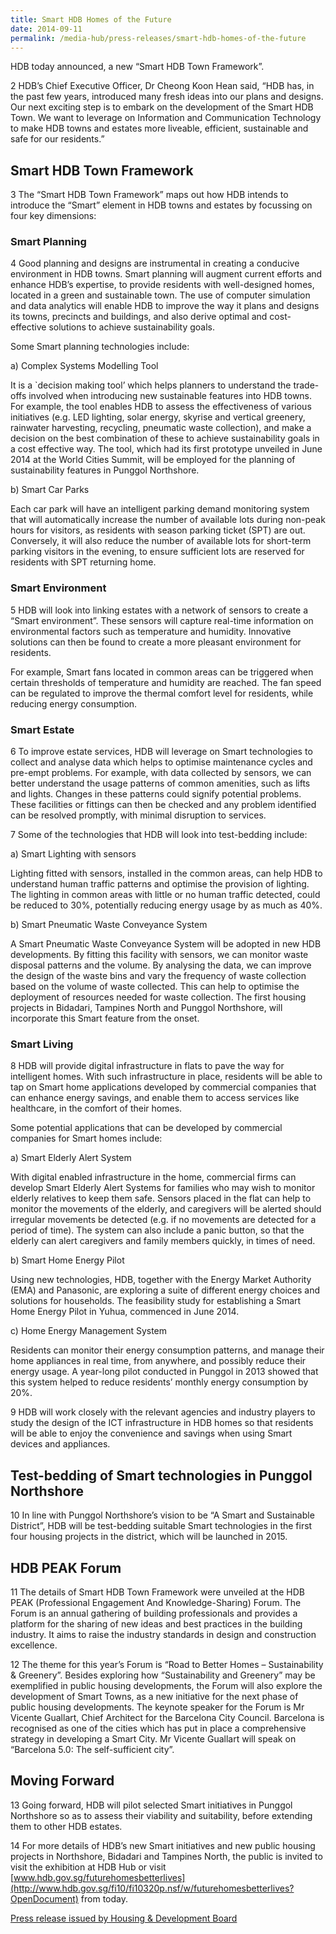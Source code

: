 ```yaml
---
title: Smart HDB Homes of the Future
date: 2014-09-11
permalink: /media-hub/press-releases/smart-hdb-homes-of-the-future
---
```

HDB today announced, a new “Smart HDB Town Framework”.

2 HDB’s Chief Executive Officer, Dr Cheong Koon Hean said, “HDB has, in the past few years, introduced many fresh ideas into our plans and designs. Our next exciting step is to embark on the development of the Smart HDB Town. We want to leverage on Information and Communication Technology to make HDB towns and estates more liveable, efficient, sustainable and safe for our residents.”

## Smart HDB Town Framework

3 The “Smart HDB Town Framework” maps out how HDB intends to introduce the “Smart” element in HDB towns and estates by focussing on four key dimensions:

### Smart Planning  

4 Good planning and designs are instrumental in creating a conducive environment in HDB towns. Smart planning will augment current efforts and enhance HDB’s expertise, to provide residents with well-designed homes, located in a green and sustainable town. The use of computer simulation and data analytics will enable HDB to improve the way it plans and designs its towns, precincts and buildings, and also derive optimal and cost-effective solutions to achieve sustainability goals.

Some Smart planning technologies include:

a) Complex Systems Modelling Tool

It is a `decision making tool’ which helps planners to understand the trade-offs involved when introducing new sustainable features into HDB towns. For example, the tool enables HDB to assess the effectiveness of various initiatives (e.g. LED lighting, solar energy, skyrise and vertical greenery, rainwater harvesting, recycling, pneumatic waste collection), and make a decision on the best combination of these to achieve sustainability goals in a cost effective way. The tool, which had its first prototype unveiled in June 2014 at the World Cities Summit, will be employed for the planning of sustainability features in Punggol Northshore.

b) Smart Car Parks

Each car park will have an intelligent parking demand monitoring system that will automatically increase the number of available lots during non-peak hours for visitors, as residents with season parking ticket (SPT) are out. Conversely, it will also reduce the number of available lots for short-term parking visitors in the evening, to ensure sufficient lots are reserved for residents with SPT returning home.

### Smart Environment

5 HDB will look into linking estates with a network of sensors to create a “Smart environment”. These sensors will capture real-time information on environmental factors such as temperature and humidity. Innovative solutions can then be found to create a more pleasant environment for residents.

For example, Smart fans located in common areas can be triggered when certain thresholds of temperature and humidity are reached. The fan speed can be regulated to improve the thermal comfort level for residents, while reducing energy consumption.

### Smart Estate

6 To improve estate services, HDB will leverage on Smart technologies to collect and analyse data which helps to optimise maintenance cycles and pre-empt problems. For example, with data collected by sensors, we can better understand the usage patterns of common amenities, such as lifts and lights. Changes in these patterns could signify potential problems. These facilities or fittings can then be checked and any problem identified can be resolved promptly, with minimal disruption to services.

7 Some of the technologies that HDB will look into test-bedding include:

a) Smart Lighting with sensors

Lighting fitted with sensors, installed in the common areas, can help HDB to understand human traffic patterns and optimise the provision of lighting. The lighting in common areas with little or no human traffic detected, could be reduced to 30%, potentially reducing energy usage by as much as 40%.

b) Smart Pneumatic Waste Conveyance System

A Smart Pneumatic Waste Conveyance System will be adopted in new HDB developments. By fitting this facility with sensors, we can monitor waste disposal patterns and the volume. By analysing the data, we can improve the design of the waste bins and vary the frequency of waste collection based on the volume of waste collected. This can help to optimise the deployment of resources needed for waste collection. The first housing projects in Bidadari, Tampines North and Punggol Northshore, will incorporate this Smart feature from the onset.

### Smart Living

8 HDB will provide digital infrastructure in flats to pave the way for intelligent homes. With such infrastructure in place, residents will be able to tap on Smart home applications developed by commercial companies that can enhance energy savings, and enable them to access services like healthcare, in the comfort of their homes.

Some potential applications that can be developed by commercial companies for Smart homes include:

a) Smart Elderly Alert System

With digital enabled infrastructure in the home, commercial firms can develop Smart Elderly Alert Systems for families who may wish to monitor elderly relatives to keep them safe. Sensors placed in the flat can help to monitor the movements of the elderly, and caregivers will be alerted should irregular movements be detected (e.g. if no movements are detected for a period of time). The system can also include a panic button, so that the elderly can alert caregivers and family members quickly, in times of need.

b) Smart Home Energy Pilot

Using new technologies, HDB, together with the Energy Market Authority (EMA) and Panasonic, are exploring a suite of different energy choices and solutions for households. The feasibility study for establishing a Smart Home Energy Pilot in Yuhua, commenced in June 2014.

c) Home Energy Management System

Residents can monitor their energy consumption patterns, and manage their home appliances in real time, from anywhere, and possibly reduce their energy usage. A year-long pilot conducted in Punggol in 2013 showed that this system helped to reduce residents’ monthly energy consumption by 20%.

9 HDB will work closely with the relevant agencies and industry players to study the design of the ICT infrastructure in HDB homes so that residents will be able to enjoy the convenience and savings when using Smart devices and appliances.

## Test-bedding of Smart technologies in Punggol Northshore

10 In line with Punggol Northshore’s vision to be “A Smart and Sustainable District”, HDB will be test-bedding suitable Smart technologies in the first four housing projects in the district, which will be launched in 2015.

## HDB PEAK Forum

11 The details of Smart HDB Town Framework were unveiled at the HDB PEAK (Professional Engagement And Knowledge-Sharing) Forum. The Forum is an annual gathering of building professionals and provides a platform for the sharing of new ideas and best practices in the building industry. It aims to raise the industry standards in design and construction excellence.

12 The theme for this year’s Forum is “Road to Better Homes – Sustainability & Greenery”. Besides exploring how “Sustainability and Greenery” may be exemplified in public housing developments, the Forum will also explore the development of Smart Towns, as a new initiative for the next phase of public housing developments. The keynote speaker for the Forum is Mr Vicente Guallart, Chief Architect for the Barcelona City Council. Barcelona is recognised as one of the cities which has put in place a comprehensive strategy in developing a Smart City. Mr Vicente Guallart will speak on “Barcelona 5.0: The self-sufficient city”.

## Moving Forward

13 Going forward, HDB will pilot selected Smart initiatives in Punggol Northshore so as to assess their viability and suitability, before extending them to other HDB estates.

14 For more details of HDB’s new Smart initiatives and new public housing projects in Northshore, Bidadari and Tampines North, the public is invited to visit the exhibition at HDB Hub or visit [www.hdb.gov.sg/futurehomesbetterlives](http://www.hdb.gov.sg/fi10/fi10320p.nsf/w/futurehomesbetterlives?OpenDocument) from today.

[Press release issued by Housing & Development Board](https://www20.hdb.gov.sg/fi10/fi10296p.nsf/PressReleases/F93B15F80588397748257D500009CE6C?OpenDocument)

